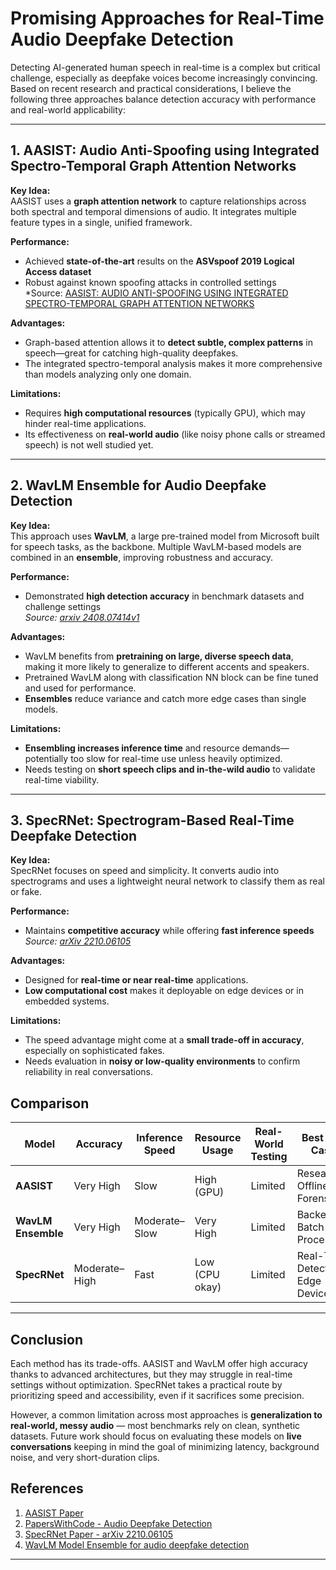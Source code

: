 # Promising Approaches for Real-Time Audio Deepfake Detection

Detecting AI-generated human speech in real-time is a complex but critical challenge, especially as deepfake voices become increasingly convincing. Based on recent research and practical considerations, I believe the following three approaches balance detection accuracy with performance and real-world applicability:

---

## 1. AASIST: Audio Anti-Spoofing using Integrated Spectro-Temporal Graph Attention Networks

**Key Idea:**  
AASIST uses a **graph attention network** to capture relationships across both spectral and temporal dimensions of audio. It integrates multiple feature types in a single, unified framework.

**Performance:**  
- Achieved **state-of-the-art** results on the **ASVspoof 2019 Logical Access dataset**  
- Robust against known spoofing attacks in controlled settings  
  *Source: [AASIST: AUDIO ANTI-SPOOFING USING INTEGRATED SPECTRO-TEMPORAL GRAPH ATTENTION NETWORKS](https://arxiv.org/pdf/2110.01200v1)

**Advantages:**  
- Graph-based attention allows it to **detect subtle, complex patterns** in speech—great for catching high-quality deepfakes.
- The integrated spectro-temporal analysis makes it more comprehensive than models analyzing only one domain.

**Limitations:**  
- Requires **high computational resources** (typically GPU), which may hinder real-time applications.
- Its effectiveness on **real-world audio** (like noisy phone calls or streamed speech) is not well studied yet.

---

## 2. WavLM Ensemble for Audio Deepfake Detection

**Key Idea:**  
This approach uses **WavLM**, a large pre-trained model from Microsoft built for speech tasks, as the backbone. Multiple WavLM-based models are combined in an **ensemble**, improving robustness and accuracy.

**Performance:**  
- Demonstrated **high detection accuracy** in benchmark datasets and challenge settings  
  *Source: [arxiv 2408.07414v1](https://arxiv.org/pdf/2408.07414v1)*

**Advantages:**  
- WavLM benefits from **pretraining on large, diverse speech data**, making it more likely to generalize to different accents and speakers.
- Pretrained WavLM along with classification NN block can be fine tuned and used for performance.
- **Ensembles** reduce variance and catch more edge cases than single models.

**Limitations:**  
- **Ensembling increases inference time** and resource demands—potentially too slow for real-time use unless heavily optimized.
- Needs testing on **short speech clips and in-the-wild audio** to validate real-time viability.

---

## 3. SpecRNet: Spectrogram-Based Real-Time Deepfake Detection

**Key Idea:**  
SpecRNet focuses on speed and simplicity. It converts audio into spectrograms and uses a lightweight neural network to classify them as real or fake.

**Performance:**  
- Maintains **competitive accuracy** while offering **fast inference speeds**  
  *Source: [arXiv 2210.06105](https://arxiv.org/pdf/2210.06105)*

**Advantages:**  
- Designed for **real-time or near real-time** applications.
- **Low computational cost** makes it deployable on edge devices or in embedded systems.

**Limitations:**  
- The speed advantage might come at a **small trade-off in accuracy**, especially on sophisticated fakes.
- Needs evaluation in **noisy or low-quality environments** to confirm reliability in real conversations.


## Comparison

| Model          | Accuracy        | Inference Speed | Resource Usage | Real-World Testing | Best Use Case |
|----------------|------------------|------------------|------------------|---------------------|----------------|
| **AASIST**     | Very High        | Slow             | High (GPU)       | Limited              | Research, Offline Forensics |
| **WavLM Ensemble** | Very High    | Moderate–Slow    | Very High        | Limited              | Backend Batch Processing |
| **SpecRNet**   | Moderate–High    | Fast             | Low (CPU okay)   | Limited              | Real-Time Detection, Edge Devices |

---

## Conclusion

Each method has its trade-offs. AASIST and WavLM offer high accuracy thanks to advanced architectures, but they may struggle in real-time settings without optimization. SpecRNet takes a practical route by prioritizing speed and accessibility, even if it sacrifices some precision.

However, a common limitation across most approaches is **generalization to real-world, messy audio** — most benchmarks rely on clean, synthetic datasets. Future work should focus on evaluating these models on **live conversations** keeping in mind the goal of minimizing latency, background noise, and very short-duration clips.

## References

1. [AASIST Paper](https://arxiv.org/pdf/2110.01200v1)
2. [PapersWithCode - Audio Deepfake Detection](https://paperswithcode.com/task/audio-deepfake-detection)  
3. [SpecRNet Paper - arXiv 2210.06105](https://arxiv.org/pdf/2210.06105)
4. [WavLM Model Ensemble for audio deepfake detection](https://arxiv.org/pdf/2408.07414v1)
---
